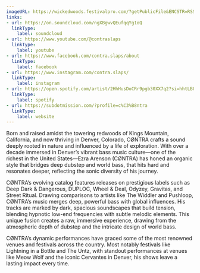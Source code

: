 ```yaml
---
imageURL: https://wickedwoods.festivalpro.com/?getPublicFile&ENCSTR=RSSCpYltDlklYbwGnxLK
links:
- url: https://on.soundcloud.com/ngXBgwvQEufqqYg1oQ
  linkType:
    label: soundcloud
- url: https://www.youtube.com/@contraslaps
  linkType:
    label: youtube
- url: https://www.facebook.com/contra.slaps/about
  linkType:
    label: facebook
- url: https://www.instagram.com/contra.slaps/
  linkType:
    label: instagram
- url: https://open.spotify.com/artist/2HhHusDoCRr9pgb30XX7q2?si=hhtLB8j0RRGTAiriCQz0Mw
  linkType:
    label: spotify
- url: https://subdotmission.com/?profile=c%C3%B8ntra
  linkType:
    label: website
---
```

Born and raised amidst the towering redwoods of Kings Mountain, California, and now thriving in Denver, Colorado, CØNTRA crafts a sound deeply rooted in nature and influenced by a life of exploration. With over a decade immersed in Denver’s vibrant bass music culture—one of the richest in the United States—Ezra Arenson (CØNTRA) has honed an organic style that bridges deep dubstep and world bass, that hits hard and resonates deeper, reflecting the sonic diversity of his journey.

CØNTRA’s evolving catalog features releases on prestigious labels such as Deep Dark & Dangerous, DUPLOC, Wheel & Deal, Odyzey, Gravitas, and Street Ritual. Drawing comparisons to artists like The Widdler and Pushloop, CØNTRA’s music merges deep, powerful bass with global influences. His tracks are marked by dark, spacious soundscapes that build tension, blending hypnotic low-end frequencies with subtle melodic elements. This unique fusion creates a raw, immersive experience, drawing from the atmospheric depth of dubstep and the intricate design of world bass.

CØNTRA’s dynamic performances have graced some of the most renowned venues and festivals across the country. Most notably festivals like Lightning in a Bottle and The Untz, with standout performances at venues like Meow Wolf and the iconic Cervantes in Denver, his shows leave a lasting impact every time.
